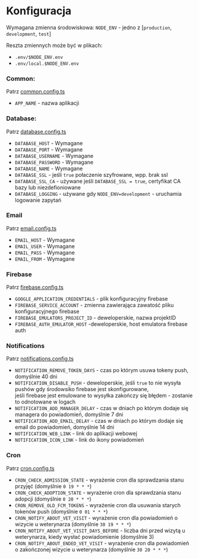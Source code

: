 # Konfiguracja

Wymagana zmienna środowiskowa: `NODE_ENV` - jedno z [`production`, `development`, `test`]

Reszta zmiennych może być w plikach:

- `.env/$NODE_ENV.env`
- `.env/local.$NODE_ENV.env`

### Common:

Patrz [common.config.ts](src/config/common.config.ts)

- `APP_NAME` - nazwa aplikacji

### Database:

Patrz [database.config.ts](src/config/database.config.ts)

- `DATABASE_HOST` - Wymagane
- `DATABASE_PORT` - Wymagane
- `DATABASE_USERNAME` - Wymagane
- `DATABASE_PASSWORD` - Wymagane
- `DATABASE_NAME` - Wymagane
- `DATABASE_SSL` - jeśli `true` połaczenie szyfrowane, wpp. brak ssl
- `DATABASE_SSL_CA` - używane jeśli `DATABASE_SSL = true`, certyfikat CA bazy lub niezdefioniowane
- `DATABASE_LOGGING` - używane gdy `NODE_ENV=development` - uruchamia logowanie zapytań

### Email

Patrz [email.config.ts](src/config/email.config.ts)

- `EMAIL_HOST` - Wymagane
- `EMAIL_USER` - Wymagane
- `EMAIL_PASS` - Wymagane
- `EMAIL_FROM` - Wymagane

### Firebase

Patrz [firebase.config.ts](src/config/firebase.config.ts)

- `GOOGLE_APPLICATION_CREDENTIALS` - plik konfiguracyjny firebase
- `FIREBASE_SERVICE_ACCOUNT` - zmienna zawierająca zawatość pliku konfiguracyjnego firebase
- `FIREBASE_EMULATORS_PROJECT_ID` - deweloperskie, nazwa projektID
- `FIREBASE_AUTH_EMULATOR_HOST` -deweloperskie, host emulatora firebase auth

### Notifications

Patrz [notifications.config.ts](src/config/notifications.config.ts)

- `NOTIFICATION_REMOVE_TOKEN_DAYS` - czas po którym usuwa tokeny push, domyślnie 40 dni
- `NOTIFICATION_DISABLE_PUSH` - deweloperskie, jeśli `true` to nie wysyła pushów gdy środowsiko firebase jest skonfigurowane,\
  jeśli firebase jest emulowane to wysyłka zakończy się błędem - zostanie to odnotowane w logach
- `NOTIFICATION_ADD_MANAGER_DELAY` - czas w dniach po którym dodaje się managera do powiadomień, domyślnie 7 dni
- `NOTIFICATION_ADD_EMAIL_DELAY` - czas w dniach po którym dodaje się email do powiadomień, domyślnie 14 dni
- `NOTIFICATION_WEB_LINK` - link do aplikacji webowej
- `NOTIFICATION_ICON_LINK` - link do ikony powiadomień

### Cron

Patrz [cron.config.ts](src/config/cron.config.ts)

- `CRON_CHECK_ADMISSION_STATE` - wyrażenie cron dla sprawdzania stanu przyjęć (domyślnie `0 19 * * *`)
- `CRON_CHECK_ADOPTION_STATE` - wyrażenie cron dla sprawdzania stanu adopcji (domyślnie `0 20 * * *`)
- `CRON_REMOVE_OLD_FCM_TOKENS` - wyrażenie cron dla usuwania starych tokenów push (domyślnie `0 01 * * *`)
- `CRON_NOTIFY_ABOUT_VET_VISIT` - wyrażenie cron dla powiadomień o wizycie u weterynarza (domyślnie `30 19 * * *`)
- `CRON_NOTIFY_ABOUT_VET_VISIT_DAYS_BEFORE` - liczba dni przed wizytą u weterynarza, kiedy wysłać powiadomienie (domyślnie 3)
- `CRON_NOTIFY_ABOUT_ENDED_VET_VISIT` - wyrażenie cron dla powiadomień o zakończonej wizycie u weterynarza (domyślnie `30 20 * * *`)
